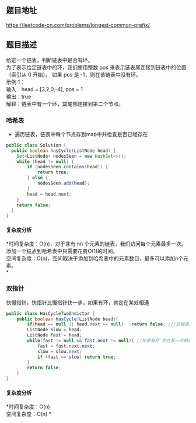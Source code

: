 ## 题目地址
https://leetcode-cn.com/problems/longest-common-prefix/
## 题目描述
给定一个链表，判断链表中是否有环。  
为了表示给定链表中的环，我们使用整数 pos 来表示链表尾连接到链表中的位置（索引从 0 开始）。 如果 pos 是 -1，则在该链表中没有环。  
示例 1：  
输入：head = [3,2,0,-4], pos = 1  
输出：true  
解释：链表中有一个环，其尾部连接到第二个节点。  
### 哈希表
* 遍历链表，链表中每个节点存到map中并检查是否已经存在
```java
public class Solution {
  public boolean hasCycle(ListNode head) {
    Set<ListNode> nodesSeen = new HashSet<>();
    while (head != null) {
        if (nodesSeen.contains(head)) {
            return true;
        } else {
            nodesSeen.add(head);
        }
        head = head.next;
    }
    return false;
  }
}
```
#### 复杂度分析
*时间复杂度：O(n)，对于含有 nn 个元素的链表，我们访问每个元素最多一次。添加一个结点到哈希表中只需要花费O(1)的时间。  
空间复杂度：O(n)，空间取决于添加到哈希表中的元素数目，最多可以添加n个元素。  
*

### 双指针
快慢指针，快指针比慢指针快一步，如果有环，肯定在某处相遇
```java
public class HasCycleTwoIndictor {
    public boolean hasCycle(ListNode head){
        if(head == null || head.next == null)   return false; ///空链表无环，单个节点也无环
        ListNode slow = head;
        ListNode fast = head;
        while(fast != null && fast.next != null){ //如果有环 会在某一点相遇
            fast = fast.next.next;
            slow = slow.next;
            if (fast == slow) return true;
        }
        return false;
    }
}
```
#### 复杂度分析
*时间复杂度：O(n)  
空间复杂度：O(n)
*